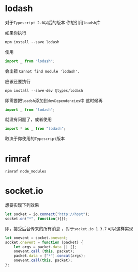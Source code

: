 # lodash
对于`Typescript 2.0`以后的版本
你想引用`loadsh`库

如果你执行
```javascript
npm install --save lodash 
```
使用
```javascript
import _ from "lodash";
```
会出错 `Cannot find module 'lodash'.`

应该还要执行
```javascript
npm install --save-dev @types/lodash
```
即需要把`loadsh`添加到`devDependencies`中
这时候再

```javascript
import _ from "lodash";
```
就没有问题了，或者使用
```javascript
import * as _ from "lodash";
```

取决于你使用的`Typescript`版本


# rimraf
```javascript
rimraf node_modules
```


# socket.io
想要实现下列效果
```javascript
let socket = io.connect("http://host");
socket.on("*", function(){});
```
即，接受后台传来的所有消息
，对于`socket.io 1.3.7`
可以这样实现
```javascript
let onevent = socket.onevent;
socket.onevent = function (packet) {
    let args = packet.data || [];
    onevent.call (this, packet);    
    packet.data = ["*"].concat(args);
    onevent.call(this, packet);    
};
```